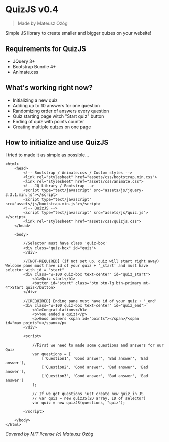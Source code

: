 # QuizJS v0.4
> Made by Mateusz Ożóg

Simple JS library to create smaller and bigger quizes on your website!

## Requirements for QuizJS
- JQuery 3+
- Bootstrap Bundle 4+
- Animate.css

## What's working right now?
- Initializing a new quiz
- Adding up to 10 answers for one question
- Randomizing order of answers every question
- Quiz starting page witch "Start quiz" button
- Ending of quiz with points counter
- Creating multiple quizes on one page

## How to initialize and use QuizJS

I tried to made it as simple as possible...

```
<html>
    <head>
        <!-- Bootstrap / Animate.css / Custom styles -->
        <link rel="stylesheet" href="assets/css/bootstrap.min.css">
        <link rel="stylesheet" href="assets/css/animate.css">
        <!-- JQ Library / Bootstrap -->
        <script type="text/javascript" src="assets/js/jquery-3.3.1.min.js"></script>
        <script type="text/javascript" src="assets/js/bootstrap.min.js"></script>
        <!-- QuizJS -->
        <script type="text/javascript" src="assets/js/quiz.js"></script>
        <link rel="stylesheet" href="assets/css/quizjs.css">
    </head>

    <body>

        //Selector must have class 'quiz-box'
        <div class="quiz-box" id="quiz">
        </div>

        //[NOT-REQUIRED] (if not set up, quiz will start right away) Welcome pane must have id of your quiz + '_start' and must have selector with id = "start"
        <div class="w-100 quiz-box text-center" id="quiz_start">
            <h1>Quiz start</h1>
            <button id="start" class="btn btn-lg btn-primary mt-4">Start quiz</button>
        </div>

        //[REQUIRED] Ending pane must have id of your quiz + '_end'
        <div class="w-100 quiz-box text-center" id="quiz_end">
            <h1>Congratulations</h1>
            <p>You ended a quiz!</p>
            <p>Good answers <span id="points"></span>/<span id="max_points"></span></p>
        </div>

        <script>

            //First we need to made some questions and answers for our Quiz
            var questions = [
                ['Question1', 'Good answer', 'Bad answer', 'Bad answer'],
                ['Question2', 'Good answer', 'Bad answer', 'Bad answer'],
                ['Question3', 'Good answer', 'Bad answer', 'Bad answer']
            ];

            // If we got questions just create new quiz in JS
            // var quiz = new quizJS(2D array, ID of selector)
            var quiz = new quizJS(questions, "quiz");

        </script>

    </body>
</html>
```

*Covered by MIT license (c) Mateusz Ożóg*
